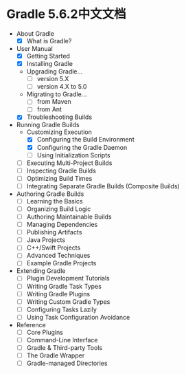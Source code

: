 # Gradle 5.6.2中文文档

- About Gradle
  - [X] What is Gradle?

- User Manual
  - [X] Getting Started
  - [X] Installing Gradle
  - Upgrading Gradle...
    - [ ] version 5.X
    - [ ] version 4.X to 5.0
  - Migrating to Gradle...
    - [ ] from Maven
    - [ ] from Ant
  - [X] Troubleshooting Builds

- Running Gradle Builds
  - Customizing Execution
    - [X] Configuring the Build Environment
    - [X] Configuring the Gradle Daemon
    - [ ] Using Initialization Scripts
  - [ ] Executing Multi-Project Builds
  - [ ] Inspecting Gradle Builds
  - [ ] Optimizing Build Times
  - [ ] Integrating Separate Gradle Builds (Composite Builds)

- Authoring Gradle Builds
  - [ ] Learning the Basics
  - [ ] Organizing Build Logic
  - [ ] Authoring Maintainable Builds
  - [ ] Managing Dependencies
  - [ ] Publishing Artifacts
  - [ ] Java Projects
  - [ ] C++/Swift Projects
  - [ ] Advanced Techniques
  - [ ] Example Gradle Projects

- Extending Gradle
  - [ ] Plugin Development Tutorials
  - [ ] Writing Gradle Task Types
  - [ ] Writing Gradle Plugins
  - [ ] Writing Custom Gradle Types
  - [ ] Configuring Tasks Lazily
  - [ ] Using Task Configuration Avoidance

- Reference
  - [ ] Core Plugins
  - [ ] Command-Line Interface
  - [ ] Gradle & Third-party Tools
  - [ ] The Gradle Wrapper
  - [ ] Gradle-managed Directories
